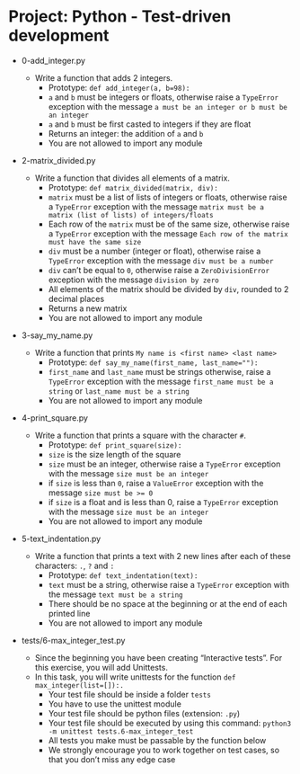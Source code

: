 # Project: Python - Test-driven development

*   0-add_integer.py
    - Write a function that adds 2 integers.
      - Prototype: `def add_integer(a, b=98):`
      - `a` and `b` must be integers or floats, otherwise raise a `TypeError` exception with the message `a must be an integer or b must be an integer`
      - `a` and `b` must be first casted to integers if they are float
      - Returns an integer: the addition of `a` and `b`
      - You are not allowed to import any module

*   2-matrix_divided.py
    - Write a function that divides all elements of a matrix.
      - Prototype: `def matrix_divided(matrix, div):`
      - `matrix` must be a list of lists of integers or floats, otherwise raise a `TypeError` exception with the message `matrix must be a matrix (list of lists) of integers/floats`
      - Each row of the `matrix` must be of the same size, otherwise raise a `TypeError` exception with the message `Each row of the matrix must have the same size`
      - `div` must be a number (integer or float), otherwise raise a `TypeError` exception with the message `div must be a number`
      - `div` can’t be equal to `0`, otherwise raise a `ZeroDivisionError` exception with the message `division by zero`
      - All elements of the matrix should be divided by `div`, rounded to 2 decimal places
      - Returns a new matrix
      - You are not allowed to import any module

*   3-say_my_name.py
    - Write a function that prints `My name is <first name> <last name>`
      - Prototype: `def say_my_name(first_name, last_name=""):`
      - `first_name` and `last_name` must be strings otherwise, raise a `TypeError` exception with the message `first_name must be a string` or `last_name must be a string`
      - You are not allowed to import any module

*   4-print_square.py
    - Write a function that prints a square with the character `#`.
      - Prototype: `def print_square(size):`
      - `size` is the size length of the square
      - `size` must be an integer, otherwise raise a `TypeError` exception with the message `size must be an integer`
      - if `size` is less than `0`, raise a `ValueError` exception with the message `size must be >= 0`
      - if `size` is a float and is less than 0, raise a `TypeError` exception with the message `size must be an integer`
      - You are not allowed to import any module

*   5-text_indentation.py
    - Write a function that prints a text with 2 new lines after each of these characters: `.`, `?` and `:`
      - Prototype: `def text_indentation(text):`
      - `text` must be a string, otherwise raise a `TypeError` exception with the message `text must be a string`
      - There should be no space at the beginning or at the end of each printed line
      - You are not allowed to import any module

*   tests/6-max_integer_test.py
    - Since the beginning you have been creating “Interactive tests”. For this exercise, you will add Unittests.
    - In this task, you will write unittests for the function `def max_integer(list=[]):.`
      - Your test file should be inside a folder `tests`
      - You have to use the unittest module
      - Your test file should be python files (extension: `.py`)
      - Your test file should be executed by using this command: `python3 -m unittest tests.6-max_integer_test`
      - All tests you make must be passable by the function below
      - We strongly encourage you to work together on test cases, so that you don’t miss any edge case
